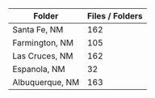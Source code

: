 | Folder          |   Files / Folders |
|-----------------|-------------------|
| Santa Fe, NM    |               162 |
| Farmington, NM  |               105 |
| Las Cruces, NM  |               162 |
| Espanola, NM    |                32 |
| Albuquerque, NM |               163 |